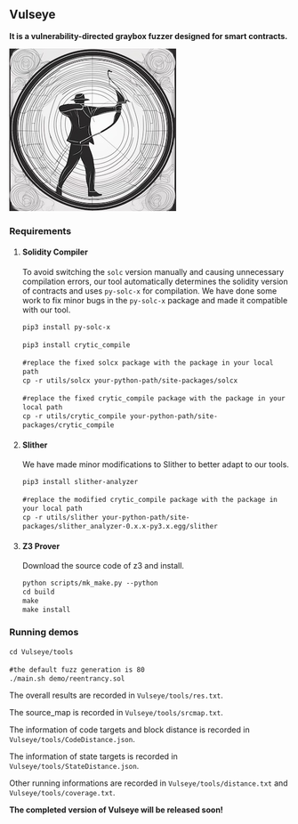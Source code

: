 ## Vulseye

**It is a vulnerability-directed graybox fuzzer designed for smart contracts.**



<img src="utils/images/Vulseye.jpeg" alt="Vulseye"  />



### Requirements

1. #### Solidity Compiler

   To avoid switching the `solc` version manually and causing unnecessary compilation errors, our tool automatically determines the solidity version of contracts and uses `py-solc-x` for compilation. We have done some work to fix minor bugs in the `py-solc-x` package and made it compatible with our tool.

   ```shell
   pip3 install py-solc-x
   
   pip3 install crytic_compile
   
   #replace the fixed solcx package with the package in your local path
   cp -r utils/solcx your-python-path/site-packages/solcx
   
   #replace the fixed crytic_compile package with the package in your local path
   cp -r utils/crytic_compile your-python-path/site-packages/crytic_compile
   ```

2. #### Slither

   We have made minor modifications to Slither to better adapt to our tools.

   ```shell
   pip3 install slither-analyzer
   
   #replace the modified crytic_compile package with the package in your local path
   cp -r utils/slither your-python-path/site-packages/slither_analyzer-0.x.x-py3.x.egg/slither
   ```

3. #### Z3 Prover

   Download the source code of z3 and install.

   ```shell
   python scripts/mk_make.py --python
   cd build
   make
   make install
   ```

### Running demos

```shell
cd Vulseye/tools

#the default fuzz generation is 80
./main.sh demo/reentrancy.sol
```

The overall results are recorded in `Vulseye/tools/res.txt`. 

The source_map is recorded in `Vulseye/tools/srcmap.txt`.

The information of code targets and block distance is recorded in `Vulseye/tools/CodeDistance.json`.

The information of state targets is recorded in `Vulseye/tools/StateDistance.json`.

Other running informations are recorded in `Vulseye/tools/distance.txt` and `Vulseye/tools/coverage.txt`.



**The completed version of Vulseye will be released soon!**
